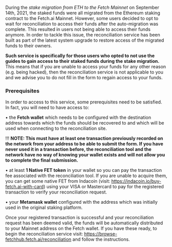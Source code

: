 During the _stake migration from ETH to the Fetch Mainnet_ on September 14th, 2021, the staked funds were all migrated from the Ethereum staking contract to the Fetch.ai Mainnet. However, some users decided to opt to wait for reconciliation to access their funds after the auto-migration was complete. This resulted in users not being able to access their funds anymore. In order to tackle this issue, the reconciliation service has been built as part of the latest system upgrade to restore access of the migrated funds to their owners. 

**Such service is specifically for those users who opted to not use the guides to gain access to their staked funds during the stake migration.** This means that if you are unable to access your funds for any other reason (e.g. being hacked), then the reconciliation service is not applicable to you and we advise you to do not fill in the form to regain access to your funds.

### Prerequisites
In order to access to this service, some prerequisites need to be satisfied. In fact, you will need to have access to:

• the **Fetch wallet** which needs to be configured with the destination address towards which the funds should be recovered to and which will be used when connecting to the reconciliation site. 

   !!! **NOTE: This must have at least one transaction previously recorded on the network from your address to be able to submit the form. If you have never used it in a transaction before, the reconciliation tool and the network have no way of knowing your wallet exists and will not allow you to complete the final submission.** 

• at least **1 Native FET token** in your wallet so you can pay the transaction fee associated with the reconciliation tool. If you are unable to acquire them, you can get some native FET from Indacoin (visit: <https://indacoin.io/buy-fetch.ai-with-card>) using your VISA or Mastercard to pay for the registered transaction to verify your reconciliation request. 

• your **Metamask wallet** configured with the address which was initially used in the original staking platform.

Once your registered transaction is successful and your reconciliation request has been deemed valid, the funds will be automatically distributed to your Mainnet address on the Fetch wallet. 
If you have these ready, to begin the reconciliation service visit: <https://browse-fetchhub.fetch.ai/reconciliation> and follow the instructions.